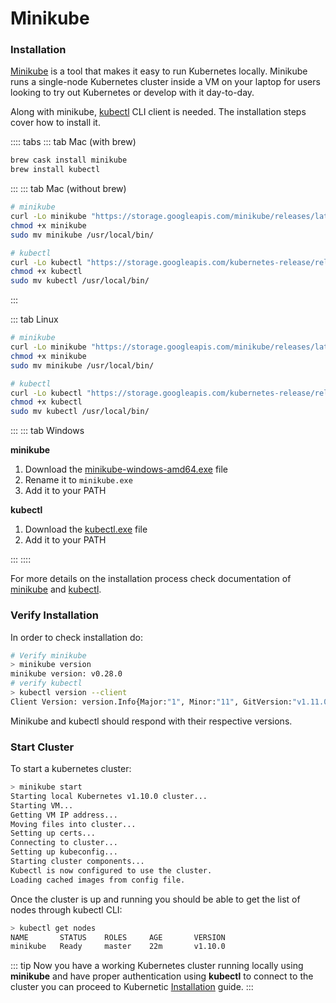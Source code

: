 # Minikube

### Installation

[Minikube](https://github.com/kubernetes/minikube) is a tool that makes it easy to run Kubernetes locally. Minikube runs a single-node Kubernetes cluster inside a VM on your laptop for users looking to try out Kubernetes or develop with it day-to-day.

Along with minikube, [kubectl](https://kubernetes.io/docs/tasks/tools/install-kubectl/) CLI client is needed. The installation steps cover how to install it.

:::: tabs
::: tab Mac (with brew)

```bash
brew cask install minikube
brew install kubectl
```

:::
::: tab Mac (without brew)

```bash
# minikube
curl -Lo minikube "https://storage.googleapis.com/minikube/releases/latest/minikube-darwin-amd64"
chmod +x minikube
sudo mv minikube /usr/local/bin/

# kubectl
curl -Lo kubectl "https://storage.googleapis.com/kubernetes-release/release/$(curl -s https://storage.googleapis.com/kubernetes-release/release/stable.txt)/bin/darwin/amd64/kubectl"
chmod +x kubectl
sudo mv kubectl /usr/local/bin/
```

:::

::: tab Linux

```bash
# minikube
curl -Lo minikube "https://storage.googleapis.com/minikube/releases/latest/minikube-linux-amd64"
chmod +x minikube
sudo mv minikube /usr/local/bin/

# kubectl
curl -Lo kubectl "https://storage.googleapis.com/kubernetes-release/release/$(curl -s https://storage.googleapis.com/kubernetes-release/release/stable.txt)/bin/linux/amd64/kubectl"
chmod +x kubectl
sudo mv kubectl /usr/local/bin/
```

:::
::: tab Windows

**minikube**

1. Download the [minikube-windows-amd64.exe](https://storage.googleapis.com/minikube/releases/latest/minikube-windows-amd64.exe) file
2. Rename it to `minikube.exe`
3. Add it to your PATH

**kubectl**

1. Download the [kubectl.exe](https://storage.googleapis.com/kubernetes-release/release/v1.11.0/bin/windows/amd64/kubectl.exe) file
2. Add it to your PATH

:::
::::

For more details on the installation process check documentation of [minikube](https://github.com/kubernetes/minikube/) and [kubectl](https://kubernetes.io/docs/tasks/tools/install-kubectl/#install-with-homebrew-on-macos).


### Verify Installation

In order to check installation do:

```bash
# Verify minikube
> minikube version
minikube version: v0.28.0
# verify kubectl
> kubectl version --client
Client Version: version.Info{Major:"1", Minor:"11", GitVersion:"v1.11.0", GitCommit:"91e7b4fd31fcd3d5f436da26c980becec37ceefe", GitTreeState:"clean", BuildDate:"2018-06-27T22:30:22Z", GoVersion:"go1.10.3", Compiler:"gc", Platform:"darwin/amd64"}
```

Minikube and kubectl should respond with their respective versions.

### Start Cluster

To start a kubernetes cluster:

```bash
> minikube start
Starting local Kubernetes v1.10.0 cluster...
Starting VM...
Getting VM IP address...
Moving files into cluster...
Setting up certs...
Connecting to cluster...
Setting up kubeconfig...
Starting cluster components...
Kubectl is now configured to use the cluster.
Loading cached images from config file.
```

Once the cluster is up and running you should be able to get the list of nodes through kubectl CLI:

```bash
> kubectl get nodes
NAME       STATUS    ROLES     AGE       VERSION
minikube   Ready     master    22m       v1.10.0
```

::: tip
Now you have a working Kubernetes cluster running locally using **minikube** and have proper authentication using **kubectl** to connect to the cluster you can proceed to Kubernetic [Installation](/installation/) guide.
:::